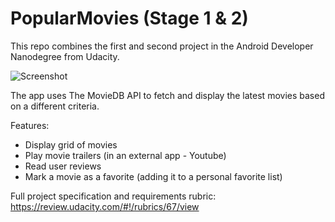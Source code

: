 # PopularMovies (Stage 1 & 2)

This repo combines the first and second project in the Android Developer Nanodegree from Udacity.

![Screenshot](https://lh3.googleusercontent.com/AREzW36ClrLuz28uAYVsbwSwG204CDBc6tHQjoCieN6dIAxJowoEB2wJTHR_FknVMZJXGAbFEXA08Bc4RhcV0H6W6CZ4Ad_6g-MQNzP2FPZuNHEUl28zrJAGdi38WMIWViIq36RXRM7Jr5VmkyKZhhd4eH5FHLDzHz6KzgzdNpeMUNkHne3xfQThkCTzbM48s3JAPU58Ljpwc6zDS72nVWKg0xmFcr3PCgmuJAC_YrfAeavuSLu00rZRVdYHq1WlO-qoHbk-WYhsNa3hhAn7rQ0DeBx4utxjHtEM3Adif_3EGgYHo5ONwp9OvURPQttXnw-BQGZXYbg8hH0imajjsowx_M77ZJtvVf5w1aWfm3Io4kCrXzZkaWACmoye0q5HT6lvF0uPRpDQRH1HkdMNIVprm67HoXO9L_1fKR4rwDlp15kjeWhLpSutnHpoFw9rxj2kgDrqGI-Jy2lCjrObOqsjAqxstN304e67SqvfTS5dUL6u01TFmIVOi3No__SDfcvI93CsWZfvzmyPnmgSc0uQqcuDy4aPCQYZR_nLfn_OdIBZSs1Y1CpRO47TPf4VOeX32dvY-R8UhtOTulmZcWtToN7DpJ8-jdOxLxNo=s848-no) 


The app uses The MovieDB API to fetch and display the latest movies based on a different criteria. 

Features:
 - Display grid of movies
 - Play movie trailers (in an external app - Youtube)
 - Read user reviews
 - Mark a movie as a favorite (adding it to a personal favorite list)
 
 Full project specification and requirements rubric: https://review.udacity.com/#!/rubrics/67/view
 
 
